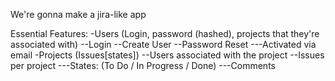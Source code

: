We're gonna make a jira-like app

Essential Features: 
-Users (Login, password (hashed), projects that they're associated with)
--Login
--Create User
--Password Reset
---Activated via email
-Projects (Issues[states])
--Users associated with the project
--Issues per project
---States: (To Do / In Progress / Done)
---Comments
